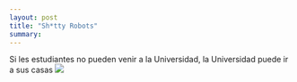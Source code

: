 ```yaml
---
layout: post
title: "Sh*tty Robots"
summary: 
---
```

Si les estudiantes no pueden venir a la Universidad, la Universidad puede ir a sus casas
<img src="{{site.baseurl}}/assets/img/shitty-kit.jpg">
